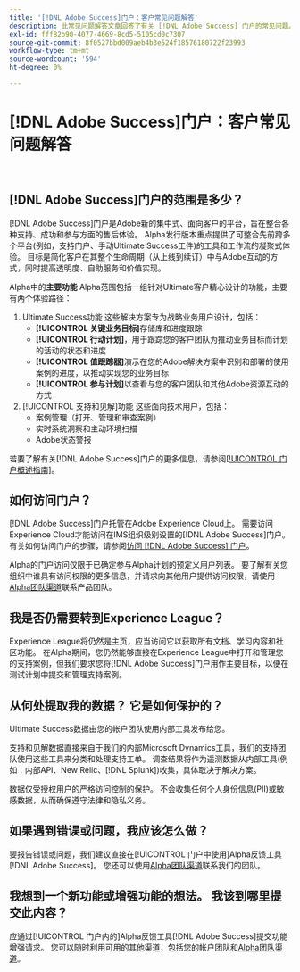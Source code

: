 ```yaml
---
title: '[!DNL Adobe Success]门户：客户常见问题解答'
description: 此常见问题解答文章回答了有关 [!DNL Adobe Success] 门户的常见问题。
exl-id: fff82b90-4077-4669-8cd5-5105cd0c7307
source-git-commit: 8f0527bbd009aeb4b3e524f18576180722f23993
workflow-type: tm+mt
source-wordcount: '594'
ht-degree: 0%

---
```


# [!DNL Adobe Success]门户：客户常见问题解答

 

## [!DNL Adobe Success]门户的范围是多少？

[!DNL Adobe Success]门户是Adobe新的集中式、面向客户的平台，旨在整合各种支持、成功和参与方面的售后体验。 Alpha发行版本重点提供了可整合先前跨多个平台(例如，支持门户、手动Ultimate Success工件)的工具和工作流的凝聚式体验。 目标是简化客户在其整个生命周期（从上线到续订）中与Adobe互动的方式，同时提高透明度、自助服务和价值实现。

Alpha中的&#x200B;**主要功能**
Alpha范围包括一组针对Ultimate客户精心设计的功能，主要有两个体验路径：
1. Ultimate Success功能
这些解决方案专为战略业务用户设计，包括：
   * **[!UICONTROL 关键业务目标]**&#x200B;存储库和进度跟踪
   * **[!UICONTROL 行动计划]**，用于跟踪您的客户团队为推动业务目标而计划的活动的状态和进度
   * **[!UICONTROL 值跟踪器]**&#x200B;演示在您的Adobe解决方案中识别和部署的使用案例的进度，以推动实现您的业务目标
   * **[!UICONTROL 参与计划]**&#x200B;以查看与您的客户团队和其他Adobe资源互动的方式
1. [!UICONTROL 支持和见解]功能
这些面向技术用户，包括：
   * 案例管理（打开、管理和审查案例）
   * 实时系统洞察和主动环境扫描
   * Adobe状态警报

若要了解有关[!DNL Adobe Success]门户的更多信息，请参阅[[!UICONTROL 门户概述指南]](/help/adobe-success-portal/adobe-success-portal-introduction.md)。

## 如何访问门户？

[!DNL Adobe Success]门户托管在Adobe Experience Cloud上。 需要访问Experience Cloud才能访问在IMS组织级别设置的[!DNL Adobe Success]门户。 有关如何访问门户的步骤，请参阅[访问 [!DNL Adobe Success] 门户](/help/adobe-success-portal/access-to-the-adobe-success-portal.md)。

Alpha的门户访问仅限于已确定参与Alpha计划的预定义用户列表。 要了解有关您组织中谁具有访问权限的更多信息，并请求向其他用户提供访问权限，请使用[Alpha团队渠道](https://teams.microsoft.com/l/channel/19:h-GcuAZs9uF05rervqTdx2U27ohYINuRUIfbMte9B-U1@thread.tacv2/General?groupId=02b87789-3475-47e4-94c1-0981f63ae89f&tenantId=fa7b1b5a-7b34-4387-94ae-d2c178decee1)联系产品团队。

## 我是否仍需要转到Experience League？

Experience League将仍然是主页，应当访问它以获取所有文档、学习内容和社区功能。 在Alpha期间，您仍然能够直接在Experience League中打开和管理您的支持案例，但我们要求您将[!DNL Adobe Success]门户用作主要目标，以便在测试计划中提交和管理支持案例。

## 从何处提取我的数据？ 它是如何保护的？

Ultimate Success数据由您的帐户团队使用内部工具发布给您。

支持和见解数据直接来自于我们的内部Microsoft Dynamics工具，我们的支持团队使用这些工具来分类和处理支持工单。 调查结果将作为遥测数据从内部工具(例如：内部API、New Relic、[!DNL Splunk])收集，具体取决于解决方案。

数据仅受授权用户的严格访问控制的保护。 不会收集任何个人身份信息(PII)或敏感数据，从而确保遵守法律和隐私义务。

## 如果遇到错误或问题，我应该怎么做？

要报告错误或问题，我们建议直接在[!UICONTROL 门户中使用]Alpha反馈工具[!DNL Adobe Success]。 您还可以使用[Alpha团队渠道](https://teams.microsoft.com/l/channel/19:h-GcuAZs9uF05rervqTdx2U27ohYINuRUIfbMte9B-U1@thread.tacv2/General?groupId=02b87789-3475-47e4-94c1-0981f63ae89f&tenantId=fa7b1b5a-7b34-4387-94ae-d2c178decee1)联系我们的团队。

## 我想到一个新功能或增强功能的想法。 我该到哪里提交此内容？

应通过[!UICONTROL 门户内的]Alpha反馈工具[!DNL Adobe Success]提交功能增强请求。 您可以随时利用可用的其他渠道，包括您的帐户团队和[Alpha团队渠道](https://teams.microsoft.com/l/channel/19:h-GcuAZs9uF05rervqTdx2U27ohYINuRUIfbMte9B-U1@thread.tacv2/General?groupId=02b87789-3475-47e4-94c1-0981f63ae89f&tenantId=fa7b1b5a-7b34-4387-94ae-d2c178decee1)。
